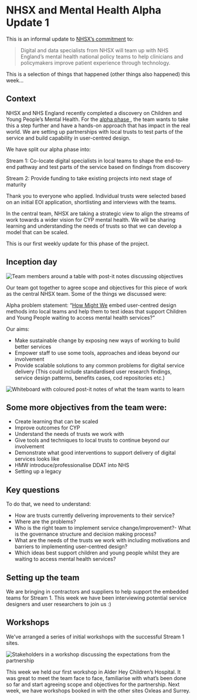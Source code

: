 # NHSX and Mental Health Alpha Update 1

This is an informal update to [NHSX’s commitment](https://www.gov.uk/government/news/nhsx-digital-experts-will-be-part-of-cancer-and-mental-health-teams) to:
> Digital and data specialists from NHSX will team up with NHS England’s mental health national policy teams to help clinicians and policymakers improve patient experience through technology.

This is a selection of things that happened (other things also happened) this week...

## Context

NHSX and NHS England recently completed a discovery on Children and Young People’s Mental Health. For the  [alpha phase ](https://www.gov.uk/service-manual/agile-delivery/how-the-alpha-phase-works), the team wants to take this a step further and have a hands-on approach that has impact in the real world. We are setting up partnerships with local trusts to test parts of the service and build capability in user-centred design. 

We have split our alpha phase into:

Stream 1: Co-locate digital specialists in local teams to shape the end-to-end pathway and test parts of the service based on findings from discovery

Stream 2: Provide funding to take existing projects into next stage of maturity

Thank you to everyone who applied. Individual trusts were selected based on an initial EOI application, shortlisting and interviews with the teams. 

In the central team, NHSX are taking a strategic view to align the streams of work towards a wider vision for CYP mental health. We will be sharing learning and understanding the needs of trusts so that we can develop a model that can be scaled.  

This is our first weekly update for this phase of the project.

## Inception day

![Team members around a table with post-it notes discussing objectives](https://raw.githubusercontent.com/nhsx/Mental-Health/master/images/wn1.JPG)

Our team got together to agree scope and objectives for this piece of work as the central NHSX team. Some of the things we discussed were:

Alpha problem statement: “[How Might We](https://www.designkit.org/methods/3) embed user-centred design methods into local teams and help them to test ideas that support Children and Young People waiting to access mental health services?”

Our aims:
- Make sustainable change by exposing new ways of working to build better services
- Empower staff to use some tools, approaches and ideas beyond our involvement
- Provide scalable solutions to any common problems for digital service delivery
(This could include standardised user research findings, service design patterns, benefits cases, cod repositories etc.)

![Whiteboard with coloured post-it notes of what the team wants to learn ](https://raw.githubusercontent.com/nhsx/Mental-Health/master/images/wn2.JPG)

## Some more objectives from the team were:
- Create learning that can be scaled
- Improve outcomes for CYP
- Understand the needs of trusts we work with
- Give tools and techniques to local trusts to continue beyond our involvement
- Demonstrate what good interventions to support delivery of digital services looks like
- HMW introduce/professionalise DDAT into NHS
- Setting up a legacy

## Key questions

To do that, we need to understand:
- How are trusts currently delivering improvements to their service? 
- Where are the problems? 
- Who is the right team to implement service change/improvement?- What is the governance structure and decision making process?
- What are the needs of the trusts we work with including motivations and barriers to implementing user-centred design?
- Which ideas best support children and young people whilst they are waiting to access mental health services?

## Setting up the team
We are bringing in contractors and suppliers to help support the embedded teams for Stream 1. This week we have been interviewing potential service designers and user researchers to join us :) 

## Workshops
We've arranged a series of initial workshops with the successful Stream 1 sites.

![Stakeholders in a workshop discussing the expectations from the partnership](https://raw.githubusercontent.com/nhsx/Mental-Health/master/images/wn3.jpg)

This week we held our first workshop in Alder Hey Children’s Hospital. It was great to meet the team face to face, familiarise with what’s been done so far and start agreeing scope and objectives for the partnership. Next week, we have workshops booked in with the other sites Oxleas and Surrey.
